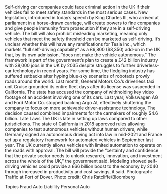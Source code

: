 Self-driving car companies could face criminal action in the UK if their vehicles fail to meet safety standards in the most serious cases.
New legislation, introduced in today’s speech by King Charles III, who arrived at parliament in a horse-drawn carriage, will create powers to fine companies and give people immunity from prosecution if they are in a self-driving vehicle.
The bill will also prohibit misleading marketing, meaning only vehicles that meet the safety threshold can be marketed as self-driving. It’s unclear whether this will have any ramifications for Tesla Inc., which markets “full self-driving capability” as a £6,800 ($8,350) add-on in the UK that, by its own admission, “does not make the vehicle autonomous.”
The framework is part of the government’s plan to create a £42 billion industry with 38,000 jobs in the UK by 2035 despite struggles to further driverless-car technology in recent years.
For some time, the fledgling industry has suffered setbacks after hyping blue-sky scenarios of robotaxis prowly roads around the world. Last month, General Motors Co.’s driverless taxi unit Cruise grounded its entire fleet days after its license was suspended in California. The state has accused the company of withholding key video footage of an accident involving one of its cars.
Last year, Volkswagen AG and Ford Motor Co. stopped backing Argo AI, effectively shuttering the company to focus on more achievable driver-assistance technology. The decision caused combined impairments for the carmakers of roughly $4.6 billion.
Late Laws
The UK is late in setting up laws compared to other jurisdictions. The state of California in 2018 approved rules allowing companies to test autonomous vehicles without human drivers, while Germany signed an autonomous driving act into law in mid-2021 and France set up a regulatory framework for automated vehicles in September last year.
The UK currently allows vehicles with limited automation to operate on the roads with approval. The bill will provide the “certainty and confidence that the private sector needs to unlock research, innovation, and investment across the whole of the UK,” the government said.
Modeling showed self-driving vehicles could provide a £66 billion boost to the economy by 2040 through increased in productivity and cost savings, it said.
Photograph: Traffic at Port of Dover. Photo credit: Chris Ratcliffe/Bloomberg

Topics
Fraud
Auto
Liability
Personal Auto
